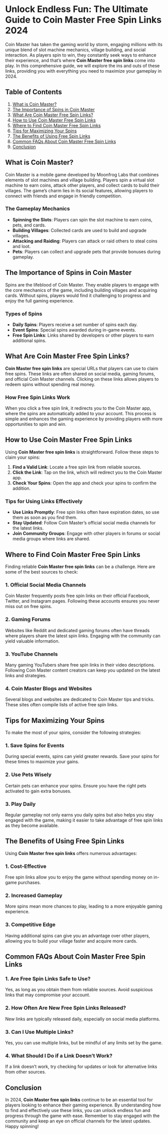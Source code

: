 # Unlock Endless Fun: The Ultimate Guide to Coin Master Free Spin Links 2024

Coin Master has taken the gaming world by storm, engaging millions with its unique blend of slot machine mechanics, village building, and social interaction. As players spin to win, they constantly seek ways to enhance their experience, and that’s where **Coin Master free spin links** come into play. In this comprehensive guide, we will explore the ins and outs of these links, providing you with everything you need to maximize your gameplay in 2024.

## Table of Contents
1. [What is Coin Master?](#what-is-coin-master)
2. [The Importance of Spins in Coin Master](#the-importance-of-spins-in-coin-master)
3. [What Are Coin Master Free Spin Links?](#what-are-coin-master-free-spin-links)
4. [How to Use Coin Master Free Spin Links](#how-to-use-coin-master-free-spin-links)
5. [Where to Find Coin Master Free Spin Links](#where-to-find-coin-master-free-spin-links)
6. [Tips for Maximizing Your Spins](#tips-for-maximizing-your-spins)
7. [The Benefits of Using Free Spin Links](#the-benefits-of-using-free-spin-links)
8. [Common FAQs About Coin Master Free Spin Links](#common-faqs-about-coin-master-free-spin-links)
9. [Conclusion](#conclusion)

## What is Coin Master?

Coin Master is a mobile game developed by Moonfrog Labs that combines elements of slot machines and village building. Players spin a virtual slot machine to earn coins, attack other players, and collect cards to build their villages. The game’s charm lies in its social features, allowing players to connect with friends and engage in friendly competition.

### The Gameplay Mechanics

- **Spinning the Slots**: Players can spin the slot machine to earn coins, pets, and cards.
- **Building Villages**: Collected cards are used to build and upgrade villages.
- **Attacking and Raiding**: Players can attack or raid others to steal coins and loot.
- **Pets**: Players can collect and upgrade pets that provide bonuses during gameplay.

## The Importance of Spins in Coin Master

Spins are the lifeblood of Coin Master. They enable players to engage with the core mechanics of the game, including building villages and acquiring cards. Without spins, players would find it challenging to progress and enjoy the full gaming experience.

### Types of Spins

- **Daily Spins**: Players receive a set number of spins each day.
- **Event Spins**: Special spins awarded during in-game events.
- **Free Spin Links**: Links shared by developers or other players to earn additional spins.

## What Are Coin Master Free Spin Links?

**Coin Master free spin links** are special URLs that players can use to claim free spins. These links are often shared on social media, gaming forums, and official Coin Master channels. Clicking on these links allows players to redeem spins without spending real money.

### How Free Spin Links Work

When you click a free spin link, it redirects you to the Coin Master app, where the spins are automatically added to your account. This process is simple and enhances the gaming experience by providing players with more opportunities to spin and win.

## How to Use Coin Master Free Spin Links

Using **Coin Master free spin links** is straightforward. Follow these steps to claim your spins:

1. **Find a Valid Link**: Locate a free spin link from reliable sources.
2. **Click the Link**: Tap on the link, which will redirect you to the Coin Master app.
3. **Check Your Spins**: Open the app and check your spins to confirm the addition.

### Tips for Using Links Effectively

- **Use Links Promptly**: Free spin links often have expiration dates, so use them as soon as you find them.
- **Stay Updated**: Follow Coin Master’s official social media channels for the latest links.
- **Join Community Groups**: Engage with other players in forums or social media groups where links are shared.

## Where to Find Coin Master Free Spin Links

Finding reliable **Coin Master free spin links** can be a challenge. Here are some of the best sources to check:

### 1. Official Social Media Channels

Coin Master frequently posts free spin links on their official Facebook, Twitter, and Instagram pages. Following these accounts ensures you never miss out on free spins.

### 2. Gaming Forums

Websites like Reddit and dedicated gaming forums often have threads where players share the latest spin links. Engaging with the community can yield valuable information.

### 3. YouTube Channels

Many gaming YouTubers share free spin links in their video descriptions. Following Coin Master content creators can keep you updated on the latest links and strategies.

### 4. Coin Master Blogs and Websites

Several blogs and websites are dedicated to Coin Master tips and tricks. These sites often compile lists of active free spin links.

## Tips for Maximizing Your Spins

To make the most of your spins, consider the following strategies:

### 1. Save Spins for Events

During special events, spins can yield greater rewards. Save your spins for these times to maximize your gains.

### 2. Use Pets Wisely

Certain pets can enhance your spins. Ensure you have the right pets activated to gain extra bonuses.

### 3. Play Daily

Regular gameplay not only earns you daily spins but also helps you stay engaged with the game, making it easier to take advantage of free spin links as they become available.

## The Benefits of Using Free Spin Links

Using **Coin Master free spin links** offers numerous advantages:

### 1. Cost-Effective

Free spin links allow you to enjoy the game without spending money on in-game purchases.

### 2. Increased Gameplay

More spins mean more chances to play, leading to a more enjoyable gaming experience.

### 3. Competitive Edge

Having additional spins can give you an advantage over other players, allowing you to build your village faster and acquire more cards.

## Common FAQs About Coin Master Free Spin Links

### 1. Are Free Spin Links Safe to Use?

Yes, as long as you obtain them from reliable sources. Avoid suspicious links that may compromise your account.

### 2. How Often Are New Free Spin Links Released?

New links are typically released daily, especially on social media platforms.

### 3. Can I Use Multiple Links?

Yes, you can use multiple links, but be mindful of any limits set by the game.

### 4. What Should I Do if a Link Doesn’t Work?

If a link doesn’t work, try checking for updates or look for alternative links from other sources.

## Conclusion

In 2024, **Coin Master free spin links** continue to be an essential tool for players looking to enhance their gaming experience. By understanding how to find and effectively use these links, you can unlock endless fun and progress through the game with ease. Remember to stay engaged with the community and keep an eye on official channels for the latest updates. Happy spinning!
